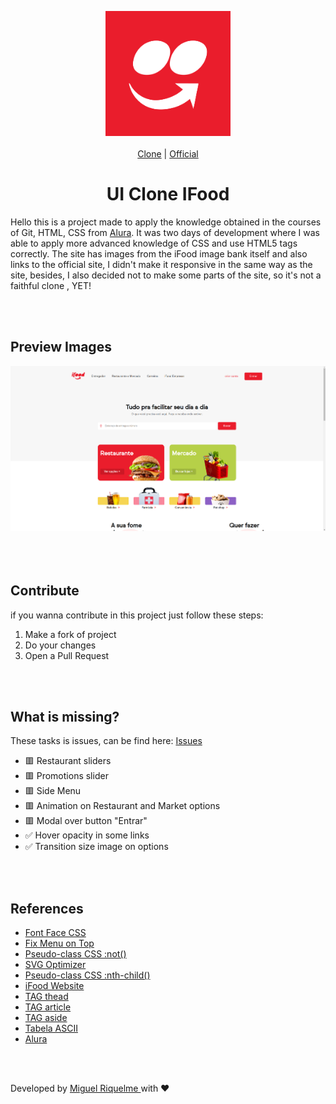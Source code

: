 <p align="center"><img width="200px" src=".github/logo.png"/><br> <br> <a href="https://miguelrisquelme.github.io/uiclone-ifood/" align="center">Clone</a> | <a href="https://www.ifood.com.br/" align="center">Official</a><br> </p>

<h1 align="center">UI Clone IFood</h1>

<p>
Hello this is a project made to apply the knowledge obtained in the courses of Git, HTML, CSS from <a href="https://www.alura.com.br/">Alura</a>. It was two days of development where I was able to apply more advanced knowledge of CSS and use HTML5 tags correctly. The site has images from the iFood image bank itself and also links to the official site, I didn't make it responsive in the same way as the site, besides, I also decided not to make some parts of the site, so it's not a faithful clone , YET!
</p>

<br>
<br>

## Preview Images

<img src=".github/print.png">

<br>
<br><br>
<br>

## Contribute

if you wanna contribute in this project just follow these steps:

1. Make a fork of project
2. Do your changes
3. Open a Pull Request

<br>
<br>

## What is missing?

These tasks is issues, can be find here: <a href="https://github.com/miguelrisquelme/uiclone-ifood/issues">Issues</a>

- 🟥 Restaurant sliders
- 🟥 Promotions slider
- 🟥 Side Menu
- 🟥 Animation on Restaurant and Market options
- 🟥 Modal over button "Entrar"
- ✅ Hover opacity in some links
- ✅ Transition size image on options

<br>
      <br>

## References

- <a href="https://developer.mozilla.org/pt-BR/docs/Web/CSS/@font-face" target="_blank">Font Face CSS</a>
- <a href="https://www.eversondaluz.com.br/fixar-menu-no-topo-css" target="_blank">Fix Menu on Top</a>
- <a href="https://developer.mozilla.org/pt-BR/docs/Web/CSS/:not" target="_blank">Pseudo-class CSS :not()</a>
- <a href="https://jakearchibald.github.io/svgomg/" target="_blank">SVG Optimizer</a>
- <a href="https://developer.mozilla.org/pt-BR/docs/Web/CSS/:nth-child" target="_blank">Pseudo-class CSS :nth-child()</a>
- <a href="https://www.ifood.com.br/" target="_blank">iFood Website</a>
- <a href="https://www.w3schools.com/tags/tag_thead.asp" target="_blank">TAG thead</a>
- <a href="https://developer.mozilla.org/pt-BR/docs/Web/HTML/Element/aside" target="_blank">TAG article</a>
- <a href="https://developer.mozilla.org/pt-BR/docs/Web/HTML/Element/aside" target="_blank">TAG aside</a>
- <a href="https://web.fe.up.pt/~ee96100/projecto/Tabela%20ascii.htm" target="_blank">Tabela ASCII</a>
- <a href="https://cursos.alura.com.br/" target="_blank">Alura</a>

<br>
<br>

Developed by <a href="https://bit.ly/miguelrisquelme"> Miguel Riquelme </a>with ❤
